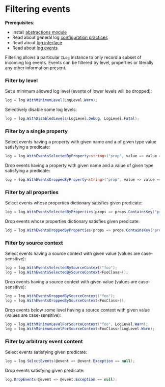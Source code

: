 # Filtering events

**Prerequisites**:

* Install [abstractions module](../modules/abstractions.md)
* Read about general log [configuration practices](../configuration.md)
* Read about [log interface](../concepts/log-interface.md)
* Read about [log events](../concepts/log-events.md)

Filtering allows a particular `ILog` instance to only record a subset of incoming log events. Events can be filtered by level, properties or literally any other information present.

### Filter by level

Set a minimum allowed log level \(events of lower levels will be dropped\):

```csharp
log = log.WithMinimumLevel(LogLevel.Warn);
```

Selectively disable some log levels:

```csharp
log = log.WithDisabledLevels(LogLevel.Debug, LogLevel.Fatal);
```



### Filter by a single property

Select events having a property with given name and a of given type value satisfying a predicate:

```csharp
log = log.WithEventsSelectedByProperty<string>("prop", value => value == "foo");
```

Drop events having a property with given name and a value of given type satisfying a predicate:

```csharp
log = log.WithEventsDroppedByProperty<string>("prop", value => value == "foo");
```



### Filter by all properties

Select events whose properties dictionary satisfies given predicate:

```csharp
log = log.WithEventsSelectedByProperties(props => props.ContainsKey("prop"));
```

Drop events whose properties dictionary satisfies given predicate:

```csharp
log = log.WithEventsDroppedByProperties(props => props.ContainsKey("prop"));
```



### Filter by source context

Select events having a source context with given value \(values are case-sensitive\):

```csharp
log = log.WithEventsSelectedBySourceContext("foo");
log = log.WithEventsSelectedBySourceContext<FooClass>();
```

Drop events having a source context with given value \(values are case-sensitive\):

```csharp
log = log.WithEventsDroppedBySourceContext("foo");
log = log.WithEventsDroppedBySourceContext<FooClass>();
```

Drop events below some level having a source context with given value \(values are case-sensitive\):

```csharp
log = log.WithMinimumLevelForSourceContext("foo", LogLevel.Warn);
log = log.WithMinimumLevelForSourceContext<FooClass>(LogLevel.Warn);
```



### Filter by arbitrary event content

Select events satisfying given predicate:

```csharp
log = log.SelectEvents(@event => @event.Exception == null);
```

Drop events satisfying given predicate:

```csharp
log.DropEvents(@event => @event.Exception == null);
```

